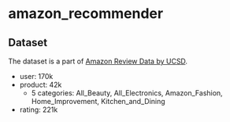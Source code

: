 # amazon_recommender

## Dataset
The dataset is a part of [Amazon Review Data by UCSD](https://nijianmo.github.io/amazon/index.html).
* user: 170k
* product: 42k
   * 5 categories: All_Beauty, All_Electronics, Amazon_Fashion, Home_Improvement, Kitchen_and_Dining
* rating: 221k
